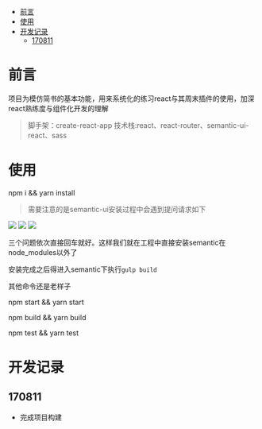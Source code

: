 <!-- TOC -->

- [前言](#前言)
- [使用](#使用)
- [开发记录](#开发记录)
  - [170811](#170811)

<!-- /TOC -->

# 前言

项目为模仿简书的基本功能，用来系统化的练习react与其周末插件的使用，加深react熟练度与组件化开发的理解

>脚手架：create-react-app
>技术栈:react、react-router、semantic-ui-react、sass

# 使用

npm i && yarn install

>需要注意的是semantic-ui安装过程中会遇到提问请求如下

![](http://oowj6kf2e.bkt.clouddn.com/semantic01.png)
![](http://oowj6kf2e.bkt.clouddn.com/semantic02.png)
![](http://oowj6kf2e.bkt.clouddn.com/semantic03.png)

三个问题依次直接回车就好。这样我们就在工程中直接安装semantic在node_modules以外了

安装完成之后得进入semantic下执行`gulp build`

其他命令还是老样子

npm start && yarn start

npm build && yarn build

npm test && yarn test

# 开发记录

## 170811

* 完成项目构建